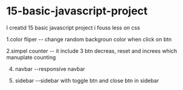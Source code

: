 # 15-basic-javascript-project

I creatid 15 basic javascript project i fouss less on css

1.color fliper -- change random backgroun color when click on btn

2.simpel counter -- it include 3 btn decreas, reset and increes which manuplate counting

4. navbar --responsive navbar

5. sidebar --sidebar with toggle btn and close btn in sidebar
